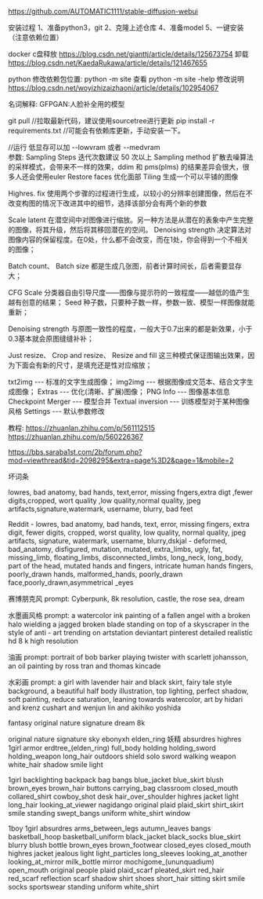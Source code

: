 
<https://github.com/AUTOMATIC1111/stable-diffusion-webui>

安装过程
1、准备python3，git
2、克隆上述仓库
4、准备model
5、一键安装（注意依赖位置）

docker
c盘释放
    <https://blog.csdn.net/gianttj/article/details/125673754>
卸载
    <https://blog.csdn.net/KaedaRukawa/article/details/121467655>

python 修改依赖包位置:
    python -m site 查看
    python -m site -help 修改说明
<https://blog.csdn.net/woyizhizaizhaoni/article/details/102954067>


名词解释:
    GFPGAN:人脸补全用的模型

git pull //拉取最新代码，建议使用sourcetree进行更新
pip install -r requirements.txt //可能会有依赖库更新，手动安装一下。
<!-- 4GB 2GB 16XX -->
//运行 低显存可以加 --lowvram  或者 --medvram   
参数:
Sampling Steps  迭代次数建议 50 次以上
Sampling method 扩散去噪算法的采样模式，会带来不一样的效果，ddim 和 pms(plms) 的结果差异会很大，很多人还会使用euler
Restore faces 优化面部
Tiling 生成一个可以平铺的图像

Highres. fix 使用两个步骤的过程进行生成，以较小的分辨率创建图像，然后在不改变构图的情况下改进其中的细节，选择该部分会有两个新的参数 

Scale latent 在潜空间中对图像进行缩放。另一种方法是从潜在的表象中产生完整的图像，将其升级，然后将其移回潜在的空间。
Denoising strength 决定算法对图像内容的保留程度。在0处，什么都不会改变，而在1处，你会得到一个不相关的图像；

Batch count、 Batch size 都是生成几张图，前者计算时间长，后者需要显存大；

CFG Scale 分类器自由引导尺度——图像与提示符的一致程度——越低的值产生越有创意的结果；
Seed 种子数，只要种子数一样，参数一致、模型一样图像就能重新；



Denoising strength 与原图一致性的程度，一般大于0.7出来的都是新效果，小于0.3基本就会原图缝缝补补；

Just resize、 Crop and resize、 Resize and fill 这三种模式保证图输出效果，因为下面会有新的尺寸，是填充还是性对应缩放；



txt2img --- 标准的文字生成图像；
img2img --- 根据图像成文范本、结合文字生成图像；
Extras --- 优化(清晰、扩展)图像；
PNG Info --- 图像基本信息
Checkpoint Merger --- 模型合并
Textual inversion --- 训练模型对于某种图像风格
Settings --- 默认参数修改

教程:
<https://zhuanlan.zhihu.com/p/561112515>
<https://zhuanlan.zhihu.com/p/560226367>

<https://bbs.saraba1st.com/2b/forum.php?mod=viewthread&tid=2098295&extra=page%3D2&page=1&mobile=2>

坏词条

lowres, bad anatomy, bad hands, text,error, missing fngers,extra digt ,fewer digits,cropped, wort quality ,low quality,normal quality, jpeg artifacts,signature,watermark, username, blurry, bad feet


Reddit - lowres, bad anatomy, bad hands, text, error, missing fingers, extra digit, fewer digits, cropped, worst quality, low quality, normal quality, jpeg artifacts, signature, watermark, username, blurry,dskjal - deformed, bad_anatomy, disfigured, mutation, mutated, extra_limbs, ugly, fat, missing_limb, floating_limbs, disconnected_limbs, long_neck, long_body, part of the head, mutated hands and fingers, intricate human hands fingers, poorly_drawn hands, malformed_hands, poorly_drawn face,poorly_drawn,asymmetrical _eyes


赛博朋克风
prompt: Cyberpunk, 8k resolution, castle, the rose sea, dream

水墨画风格
prompt: a watercolor ink painting of a fallen angel with a broken halo wielding a jagged broken blade standing on top of a skyscraper in the style of anti - art trending on artstation deviantart pinterest detailed realistic hd 8 k high resolution


油画
prompt: portrait of bob barker playing twister with scarlett johansson, an oil painting by ross tran and thomas kincade


水彩画
prompt: a girl with lavender hair and black skirt, fairy tale style background, a beautiful half body illustration, top lighting, perfect shadow, soft painting, reduce saturation, leaning towards watercolor, art by hidari and krenz cushart and wenjun lin and akihiko yoshida


 fantasy  original nature signature dream 8k

original 
nature 
signature 
sky
ebonyxh 
elden_ring  妖精
absurdres 
highres 
1girl 
armor 
erdtree_(elden_ring) 
full_body 
holding 
holding_sword 
holding_weapon 
long_hair 
outdoors 
shield 
solo
sword 
walking 
weapon 
white_hair
shadow
smile
light

1girl 
backlighting 
backpack 
bag 
bangs 
blue_jacket 
blue_skirt 
blush 
brown_eyes 
brown_hair 
buttons 
carrying_bag 
classroom 
closed_mouth 
collared_shirt 
cowboy_shot 
desk 
hair_over_shoulder 
highres 
jacket 
light 
long_hair 
looking_at_viewer 
nagidango
original 
plaid 
plaid_skirt 
shirt_skirt 
smile 
standing 
swept_bangs 
uniform 
white_shirt window

1boy 1girl absurdres arms_between_legs autumn_leaves bangs basketball_hoop basketball_uniform black_jacket black_socks blue_skirt blurry blush bottle brown_eyes brown_footwear closed_eyes closed_mouth highres jacket jealous light light_particles long_sleeves looking_at_another looking_at_mirror milk_bottle mirror mochigome_(ununquadium) open_mouth original people plaid plaid_scarf pleated_skirt red_hair red_scarf reflection scarf shadow shirt shoes short_hair sitting skirt smile socks sportswear standing uniform white_shirt
